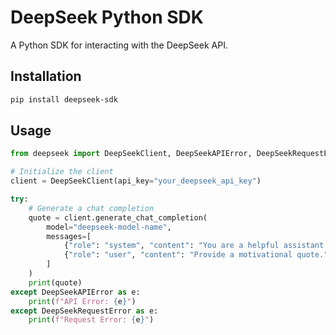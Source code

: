 # DeepSeek Python SDK

A Python SDK for interacting with the DeepSeek API.

## Installation

```bash
pip install deepseek-sdk
```

## Usage

```python
from deepseek import DeepSeekClient, DeepSeekAPIError, DeepSeekRequestError

# Initialize the client
client = DeepSeekClient(api_key="your_deepseek_api_key")

try:
    # Generate a chat completion
    quote = client.generate_chat_completion(
        model="deepseek-model-name",
        messages=[
            {"role": "system", "content": "You are a helpful assistant."},
            {"role": "user", "content": "Provide a motivational quote."}
        ]
    )
    print(quote)
except DeepSeekAPIError as e:
    print(f"API Error: {e}")
except DeepSeekRequestError as e:
    print(f"Request Error: {e}")
```
